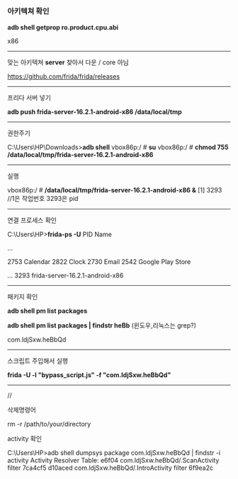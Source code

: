 # 

### 아키텍쳐 확인
**adb shell getprop ro.product.cpu.abi**

x86

---

맞는 아키텍쳐 **server** 찾아서 다운 / core 아님

https://github.com/frida/frida/releases

---

프리다 서버 넣기

**adb push frida-server-16.2.1-android-x86 /data/local/tmp**

---

권한주기

C:\Users\HP\Downloads>**adb shell**
vbox86p:/ # **su**
vbox86p:/ # **chmod 755 /data/local/tmp/frida-server-16.2.1-android-x86**

---

실행

vbox86p:/ # **/data/local/tmp/frida-server-16.2.1-android-x86 &**
[1] 3293   //1은 작업번호 3293은 pid

---

연결 프로세스 확인

C:\Users\HP>**frida-ps -U**
PID  Name

...

2753  Calendar
2822  Clock
2730  Email
2542  Google Play Store

…
3293  frida-server-16.2.1-android-x86

---

패키지 확인

**adb shell pm list packages**

**adb shell pm list packages | findstr heBb** (윈도우,리눅스는 grep?)

com.ldjSxw.heBbQd

---

스크립트 주입해서 실행

**frida -U -l "bypass_script.js" -f "com.ldjSxw.heBbQd"**

---

//

삭제명령어 

rm -r /path/to/your/directory

activity 확인

C:\Users\HP>adb shell dumpsys package com.ldjSxw.heBbQd | findstr -i activity
Activity Resolver Table:
e6f04 com.ldjSxw.heBbQd/.ScanActivity filter 7ca4cf5
d10aced com.ldjSxw.heBbQd/.IntroActivity filter 6f9ea2c
